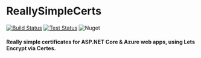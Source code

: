 # ReallySimpleCerts
[![Build Status](https://dev.azure.com/danmann/ReallySimpleCerts/_apis/build/status/ReallySimpleCerts.Core?branchName=master)](https://dev.azure.com/danmann/ReallySimpleCerts/_build/latest?definitionId=2&branchName=master)
[![Test Status](https://img.shields.io/azure-devops/tests/danmann/ReallySimpleCerts/2.svg)](https://dev.azure.com/danmann/ReallySimpleCerts/_build/latest?definitionId=2&branchName=master)
![Nuget](https://img.shields.io/nuget/v/Marsman.ReallySimpleCerts.svg)

#### Really simple certificates for ASP.NET Core &amp; Azure web apps, using Lets Encrypt via Certes.
